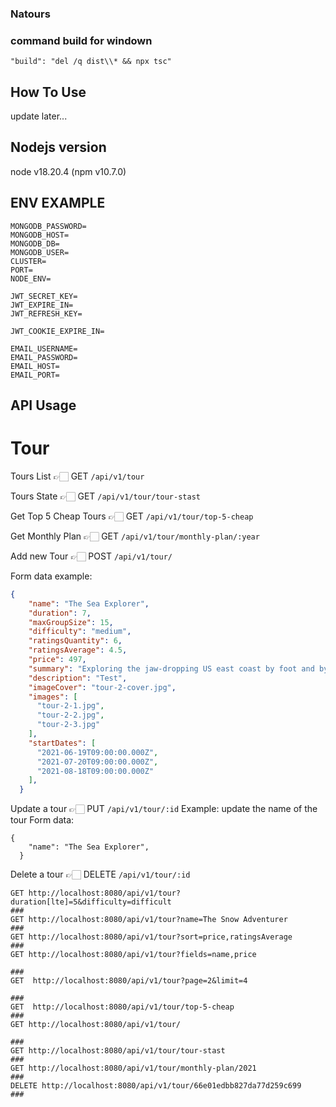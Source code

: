 ### Natours

### command build for windown
 ```"build": "del /q dist\\* && npx tsc"```


## How To Use 
update later...

## Nodejs version

node v18.20.4 (npm v10.7.0)

## ENV EXAMPLE
```
MONGODB_PASSWORD=
MONGODB_HOST=
MONGODB_DB=
MONGODB_USER=
CLUSTER=
PORT=
NODE_ENV=

JWT_SECRET_KEY=
JWT_EXPIRE_IN=
JWT_REFRESH_KEY=

JWT_COOKIE_EXPIRE_IN=

EMAIL_USERNAME=
EMAIL_PASSWORD=
EMAIL_HOST=
EMAIL_PORT=
```

## API Usage

# Tour

Tours List 👉🏻 GET `/api/v1/tour`

Tours State 👉🏻 GET `/api/v1/tour/tour-stast`

Get Top 5 Cheap Tours 👉🏻 GET `/api/v1/tour/top-5-cheap`

Get Monthly Plan 👉🏻 GET `/api/v1/tour/monthly-plan/:year`

Add new Tour 👉🏻  POST `/api/v1/tour/`

Form data example: 

```json
{
    "name": "The Sea Explorer",
    "duration": 7,
    "maxGroupSize": 15,
    "difficulty": "medium",
    "ratingsQuantity": 6,
    "ratingsAverage": 4.5,
    "price": 497,
    "summary": "Exploring the jaw-dropping US east coast by foot and by boat",
    "description": "Test",
    "imageCover": "tour-2-cover.jpg",
    "images": [
      "tour-2-1.jpg",
      "tour-2-2.jpg",
      "tour-2-3.jpg"
    ],
    "startDates": [
      "2021-06-19T09:00:00.000Z",
      "2021-07-20T09:00:00.000Z",
      "2021-08-18T09:00:00.000Z"
    ],
  }
```
Update a tour  👉🏻  PUT `/api/v1/tour/:id`
Example: update the name of the tour
Form data: 
```
{
    "name": "The Sea Explorer",
  }
```

Delete a tour  👉🏻  DELETE `/api/v1/tour/:id`

```
GET http://localhost:8080/api/v1/tour?duration[lte]=5&difficulty=difficult
###
GET http://localhost:8080/api/v1/tour?name=The Snow Adventurer
###
GET http://localhost:8080/api/v1/tour?sort=price,ratingsAverage
###
GET http://localhost:8080/api/v1/tour?fields=name,price

###
GET  http://localhost:8080/api/v1/tour?page=2&limit=4

###
GET  http://localhost:8080/api/v1/tour/top-5-cheap
###
GET http://localhost:8080/api/v1/tour/

###
GET http://localhost:8080/api/v1/tour/tour-stast
###
GET http://localhost:8080/api/v1/tour/monthly-plan/2021
###
DELETE http://localhost:8080/api/v1/tour/66e01edbb827da77d259c699
###

```
